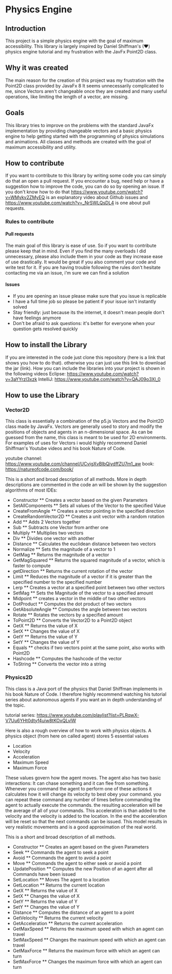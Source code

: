 # Physics Engine

## Introduction
This project is a simple physics engine with the goal of maximum accessibility.
This library is largely inspired by Daniel Shiffman's (♥) physics engine tutorial
and my frustration with the JavFx Point2D class.

## Why it was created
The main reason for the creation of this project was my frustration with the Point2D class provided by JavaFx 8
It seems unnecessarily complicated to me, since Vectors aren't changeable once they are created
and many useful operations, like limiting the length of a vector, are missing.

## Goals
This library tries to improve on the problems with the standard JavaFx implementation by providing changeable vectors
and a basic physics engine to help getting started with the programming of physics simulations and animations.
All classes and methods are created with the goal of maximum accessibility and utility.

## How to contribute
If you want to contribute to this library by writing some code you can simply do that an open a pull request.
If you encounter a bug, need help or have a suggestion how to improve the code, you can do so by opening an issue.
If you don't know how to do that https://www.youtube.com/watch?v=WMykv2ZMyEQ is an explanatory video about Github issues
and https://www.youtube.com/watch?v=_NrSWLQsDL4 is one about pull requests.

### Rules to contribute
#### Pull requests
The main goal of this library is ease of use. So if you want to contribute please keep that in mind.
Even if you find the many overloads I did unnecessary, please also include them in your code as they increase
ease of use drastically. It would be great if you also comment your code and write test for it.
If you are having trouble following the rules don't hesitate contacting me via an issue, i'm sure we can find a solution

#### Issues
* If you are opening an issue please make sure that you issue is replicable
* I have a full time job so please be patient if your issue isn't instantly solved
* Stay friendly: just because its the internet, it doesn't mean people don't have feelings anymore
* Don't be afraid to ask questions: it's better for everyone when your question gets resolved quickly

## How to install the Library
If you are interested in the code just clone this repository (here is a link that shows you how to do that).
otherwise you can just use this link to download the jar (link). How you can include the libraries into your project
is shown in the following videos
Eclipse: https://www.youtube.com/watch?v=3aYYrzl3xzk
IntelliJ: https://www.youtube.com/watch?v=QAJ09o3Xl_0

## How to use the Library
### Vector2D
This class is essentially a combination of the p5.js Vectors and the Point2D class made by JavaFx.
Vectors are generally used to story and modify the positions of objects and agents in an n-dimensional space.
As can be guessed from the name, this class is meant to be used for 2D environments. For examples of uses for
Vectors i would highly recommend Daniel Shiffman's Youtube videos and his book Nature of Code.

youtube channel: https://www.youtube.com/channel/UCvjgXvBlbQiydffZU7m1_aw
book: https://natureofcode.com/book/

This is a short and broad description of all methods. More in depth descriptions are commented in the code an will be
shown by the suggestion algorithms of most IDEs:

* Constructor
** Creates a vector based on the given Parameters
* SetAllComponents
** Sets all values of the Vector to the specified Value
* CreateFromAngle
** Creates a vector pointing in the specified direction
* CreateRandomVector2D
** Creates a unit vector with a random rotation
* Add
** Adds 2 Vectors together
* Sub
** Subtracts one Vector from anther one
* Multiply
** Multiplies two vectors
* Div
** Divides one vector with another
* Distance
** Calculates the euclidean distance between two vectors
* Normalize
** Sets the magnitude of a vector to 1
* GetMag
** Returns the magnitude of a vector
* GetMagSquared
** Returns the squared magnitude of a vector, which is faster to compute
* getDirection
** Returns the current rotation of the vector
* Limit
** Reduces the magnitude of a vector if it is greater than the specified number to the specified number
* Lerp
** Creates a vector at a specified point between two other vectors
* SetMag
** Sets the Magnitude of the vector to a specified amount
* Midpoint
** creates a vector in the middle of two other vectors
* DotProduct
** Computes the dot product of two vectors
* GetAbsoluteAngle
** Computes the angle between two vectors
* Rotate
** Rotates the vectors by a specified amount
* ToPoint2D
** Converts the Vector2D to a Point2D object
* GetX
** Returns the value of X
* SetX
** Changes the value of X
* GetY
** Returns the value of Y
* SetY
** Changes the value of Y
* Equals
** checks if two vectors point at the same point, also works with Point2D
* Hashcode
** Computes the hashcode of the vector
* ToString
** Converts the vector into a string

### Physics2D
This class is a Java port of the physics that Daniel Shiffman implements in his book Nature of Code.
I therefore highly recommend watching his tutorial series about autonomous agents if you want an
in depth understanding of the topic.

tutorial series: https://www.youtube.com/playlist?list=PLRqwX-V7Uu6YHt0dtyf4uiw8tKOxQLvlW

Here is also a rough overview of how to work with physics objects.
A physics object (from here on called agent) stores 5 essential values
* Location
* Velocity
* Acceleration
* Maximum Speed
* Maximum Force

These values govern how the agent moves. The agent also has two basic interactions:
It can chase something and it can flee from something. Whenever you command the agent to perform
one of these actions it calculates how it will change its velocity to best obey your command.
you can repeat these command any number of times before commanding the agent to actually execute the commands.
the resulting acceleration will be the average of all of your commands. This acceleration is than added to the velocity
and the velocity is added to the location. In the end the acceleration will be reset so that the next commands can be issued.
This model results in very realistic movements and is a good approximation of the real world.

This is a short and broad description of all methods.

* Constructor
** Creates an agent based on the given Parameters
* Seek
** Commands the agent to seek a point
* Avoid
** Commands the agent to avoid a point
* Move
** Commands the agent to either seek or avoid a point
* UpdatePosition
** Computes the new Position of an agent after all Commands have been issued
* SetLocation
** Moves The agent to a location
* GetLocation
** Returns the current location
* GetX
** Returns the value of X
* SetX
** Changes the value of X
* GetY
** Returns the value of Y
* SetY
** Changes the value of Y
* Distance
** Computes the distance of an agent to a point
* GetVelocity
** Returns the current velocity
* GetAcceleration
** Returns the current acceleration
* GetMaxSpeed
** Returns the maximum speed with which an agent can travel
* SetMaxSpeed
** Changes the maximum speed with which an agent can travel
* GetMaxForce
** Returns the maximum force with which an agent can turn
* SetMaxForce
** Changes the maximum force with which an agent can turn
